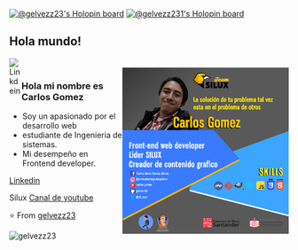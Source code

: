 [![@gelvezz23's Holopin board](https://holopin.io/api/user/board?user=gelvezz23)](https://holopin.io/@gelvezz23)
[![@gelvezz231's Holopin board](https://holopin.me/gelvezz231)](https://holopin.io/@gelvezz231)

## Hola mundo! 
</h2>

<a href="https://www.linkedin.com/in/carlos-mario-g%C3%B3mez-gelvez-07888a116/">
  <img align="left" alt="Linkdein" width="22px" src="https://cdn.jsdelivr.net/npm/simple-icons@v3/icons/linkedin.svg" />
</a>

<br />
<img align="right" alt="GIF" width="300px" src="https://raw.githubusercontent.com/gelvezz23/gelvezz23/master/src/assets/img/carlos.png" />

### Hola mi nombre es Carlos Gomez
- Soy un apasionado por el desarrollo web
- estudiante de Ingenieria de sistemas. 
- Mi desempeño en Frontend developer.
 
 [Linkedin](https://www.linkedin.com/in/carlosmariogomezg/)
 
 
 Silux [Canal de youtube](https://www.youtube.com/channel/UC4sY2EC2d9rgAeGSw7iwjbg)
 
 
 
⭐️ From [gelvezz23](https://github.com/gelvezz23)

![gelvezz23](https://github-readme-stats.vercel.app/api?username=gelvezz23&show_icons=true&theme=radical)
